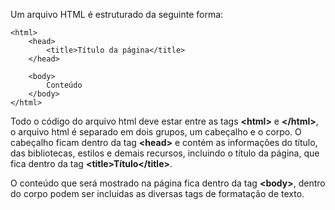 Um arquivo HTML é estruturado da seguinte forma:

	<html>
		<head>
			<title>Título da página</title>
		</head>
		
		<body>
			Conteúdo
		</body>
	</html>

Todo o código do arquivo html deve estar entre as tags <b><html\></b> e <b></html\></b>,
o arquivo html é separado em dois grupos, um cabeçalho e o corpo.
O cabeçalho ficam dentro da tag <b><head\></b> e contém as informações do título, das bibliotecas, 
estilos e demais recursos, incluindo
o título da página, que fica dentro da tag <b><title\>Título</title\></b>.

O conteúdo que será mostrado na página fica dentro da tag <b><body\></b>, dentro do corpo
podem ser incluidas as diversas tags de formatação de texto.